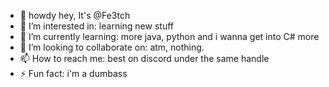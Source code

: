 - 👋 howdy hey, It's @Fe3tch
- 👀 I’m interested in: learning new stuff
- 🌱 I’m currently learning: more java, python and i wanna get into C# more
- 💞️ I’m looking to collaborate on: atm, nothing.
- 📫 How to reach me: best on discord under the same handle
- ⚡ Fun fact: i'm a dumbass

<!---
Fe3tch/Fe3tch is a ✨ special ✨ repository because its `README.md` (this file) appears on your GitHub profile.
You can click the Preview link to take a look at your changes.
--->
